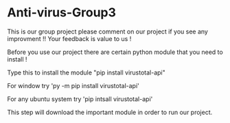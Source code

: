 # Anti-virus-Group3
This is our group project please comment on our project if you see any improvment !! 
Your feedback is value to us !

Before you use our project there are certain python module that you need to install !

Type this to install the module "pip install virustotal-api"

For window try 'py -m pip install virustotal-api'

For any ubuntu system try 'pip intsall virustotal-api'

This step will download the important module in order to run our project.
